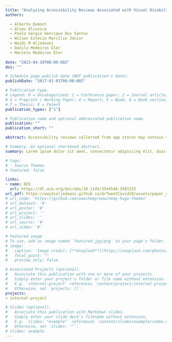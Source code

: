 ```yaml
---
title: "Analyzing Accessibility Reviews Associated with Visual Disabilities or Eye Conditions"
authors:

  - Alberto Dumont 
  - Alves Oliveira
  - Paulo Sérgio Henrique Dos Santos
  - Wilson Estécio Marcílio Júnior
  - Wajdi M Aljedaani
  - Danilo Medeiros Eler
  - Marcelo Medeiros Eler
  
date: "2023-04-19T00:00:00Z"
doi: ""

# Schedule page publish date (NOT publication's date).
publishDate: "2017-01-01T00:00:00Z"

# Publication type.
# Legend: 0 = Uncategorized; 1 = Conference paper; 2 = Journal article;
# 3 = Preprint / Working Paper; 4 = Report; 5 = Book; 6 = Book section;
# 7 = Thesis; 8 = Patent
publication_types: ["1"]

# Publication name and optional abbreviated publication name.
publication: ""
publication_short: ""

abstract: Accessibility reviews collected from app stores may contain valuable information for improving apps accessibility. Recent studies have presented insightful information on accessibility reviews, but they were based on small datasets and focused on general accessibility concerns. In this paper, we analyzed accessibility reviews that report issues affecting users with visual disabilities or conditions. Such reviews were identified based on selection criteria applied over 179,519,598 reviews of popular apps on the Google Play Store. Our results show that only 0,003% of user reviews mention visual disabilities or conditions; accessibility reviews are associated with 36 visual disabilities or eye conditions; many users do not give precise feedback and refer to their disability using generic terms; accessibility reviews can be grouped into general topics of concerns related to different types of disabilities;

# Summary. An optional shortened abstract.
summary: Lorem ipsum dolor sit amet, consectetur adipiscing elit. Duis posuere tellus ac convallis placerat. Proin tincidunt magna sed ex sollicitudin condimentum.

# tags:
# - Source Themes
# featured: false

links:
- name: DOI
  url: https://dl.acm.org/doi/abs/10.1145/3544548.3581315
url_pdf: https://wajdialjedaani.github.io/ArTweetCovid19/assets/paper_acc_reviews_visual_disabilities.pdf
# url_code: 'https://github.com/wowchemy/wowchemy-hugo-themes'
# url_dataset: '#'
# url_poster: '#'
# url_project: ''
# url_slides: ''
# url_source: '#'
# url_video: '#'

# Featured image
# To use, add an image named `featured.jpg/png` to your page's folder. 
# image:
#   caption: 'Image credit: [**Unsplash**](https://unsplash.com/photos/s9CC2SKySJM)'
#   focal_point: ""
#   preview_only: false

# Associated Projects (optional).
#   Associate this publication with one or more of your projects.
#   Simply enter your project's folder or file name without extension.
#   E.g. `internal-project` references `content/project/internal-project/index.md`.
#   Otherwise, set `projects: []`.
projects:
- internal-project

# Slides (optional).
#   Associate this publication with Markdown slides.
#   Simply enter your slide deck's filename without extension.
#   E.g. `slides: "example"` references `content/slides/example/index.md`.
#   Otherwise, set `slides: ""`.
# slides: example
---
```


<!-- {{% callout note %}}
Create your slides in Markdown - click the *Slides* button to check out the example.
{{% /callout %}}

Supplementary notes can be added here, including [code, math, and images](https://wowchemy.com/docs/writing-markdown-latex/). -->
